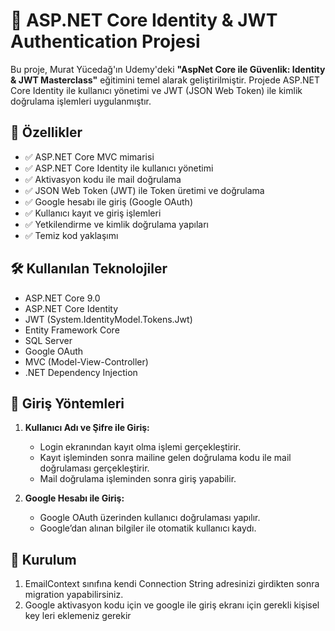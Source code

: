 # 🔐 ASP.NET Core Identity & JWT Authentication Projesi

Bu proje, Murat Yücedağ'ın Udemy'deki **"AspNet Core ile Güvenlik: Identity & JWT Masterclass"** eğitimini temel alarak geliştirilmiştir. Projede ASP.NET Core Identity ile kullanıcı yönetimi ve JWT (JSON Web Token) ile kimlik doğrulama işlemleri uygulanmıştır.

## 🚀 Özellikler

- ✅ ASP.NET Core MVC mimarisi
- ✅ ASP.NET Core Identity ile kullanıcı yönetimi
- ✅ Aktivasyon kodu ile mail doğrulama
- ✅ JSON Web Token (JWT) ile Token üretimi ve doğrulama
- ✅ Google hesabı ile giriş (Google OAuth)
- ✅ Kullanıcı kayıt ve giriş işlemleri
- ✅ Yetkilendirme ve kimlik doğrulama yapıları
- ✅ Temiz kod yaklaşımı

## 🛠️ Kullanılan Teknolojiler

- ASP.NET Core 9.0
- ASP.NET Core Identity
- JWT (System.IdentityModel.Tokens.Jwt)
- Entity Framework Core
- SQL Server
- Google OAuth
- MVC (Model-View-Controller)
- .NET Dependency Injection

## 🔐 Giriş Yöntemleri

1. **Kullanıcı Adı ve Şifre ile Giriş:**
   - Login ekranından kayıt olma işlemi gerçekleştirir.
   - Kayıt işleminden sonra mailine gelen doğrulama kodu ile mail doğrulaması gerçekleştirir.
   - Mail doğrulama işleminden sonra giriş yapabilir.

2. **Google Hesabı ile Giriş:**
   - Google OAuth üzerinden kullanıcı doğrulaması yapılır.
   - Google’dan alınan bilgiler ile otomatik kullanıcı kaydı.

## 🔧 Kurulum

1. EmailContext sınıfına kendi Connection String adresinizi girdikten sonra migration yapabilirsiniz.
2. Google aktivasyon kodu için ve google ile giriş ekranı için gerekli kişisel key leri eklemeniz gerekir
